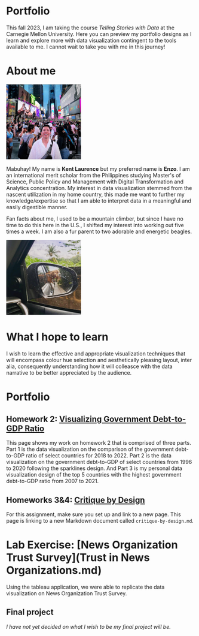 # Portfolio
This fall 2023, I am taking the course *Telling Stories with Data* at the Carnegie Mellon University. Here you can preview my portfolio designs as I learn and explore more with data visualization contingent to the tools available to me. I cannot wait to take you with me in this journey!

# About me
<img src="ProPic.jpg" width="200"/> 

Mabuhay!  My name is **Kent Laurence** but my preferred name is **Enzo**. I am an international merit scholar from the Philippines studying Master's of Science, Public Policy and Management with Digital Transformation and Analytics concentration. My interest in data visualization stemmed from the nascent utilization in my home country, this made me want to further my knowledge/expertise so that I am able to interpret data in a meaningful and easily digestible manner.

Fan facts about me, I used to be a mountain climber, but since I have no time to do this here in the U.S., I shifted my interest into working out five times a week. I am also a fur parent to two adorable and energetic beagles. 

<img src="Beagles.jpg" width="200"/> 

# What I hope to learn
I wish to learn the effective and appropriate visualization techniques that will encompass colour hue selection and aesthetically pleasing layout, inter alia, consequently understanding how it will colleasce with the data narrative to be better appreciated by the audience.

# Portfolio

## Homework 2: [Visualizing Government Debt-to-GDP Ratio](DataVisualizationPortfolioHW.md)
This page shows my work on homework 2 that is comprised of three parts. Part 1 is the data visualization on the comparison of the government debt-to-GDP ratio of select countries for 2018 to 2022. Part 2 is the data visualization on the government debt-to-GDP of select countries from 1996 to 2020 following the sparklines design. And Part 3 is my personal data visualization design of the top 5 countries with the highest government debt-to-GDP ratio from 2007 to 2021.

## Homeworks 3&4: [Critique by Design](critique-by-design)
For this assignment, make sure you set up and link to a new page.  This page is linking to a new Markdown document called `critique-by-design.md`.  

# Lab Exercise: [News Organization Trust Survey](Trust in News Organizations.md) 
Using the tableau application, we were able to replicate the data visualization on News Organization Trust Survey. 

## Final project
*I have not yet decided on what I wish to be my final project will be.*
